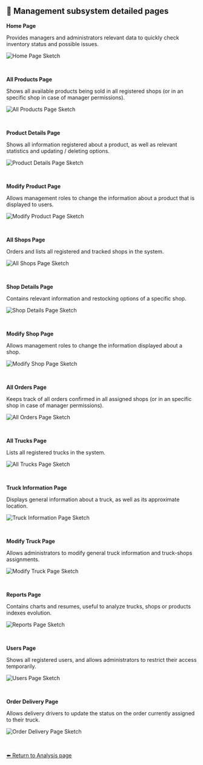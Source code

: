 ## 📑 Management subsystem detailed pages

**Home Page**

Provides managers and administrators relevant data to quickly check inventory status and possible issues.

![Home Page Sketch](/docs/sketches/management/home.png)

&nbsp;


**All Products Page**

Shows all available products being sold in all registered shops (or in an specific shop in case of manager permissions).

![All Products Page Sketch](/docs/sketches/management/products.png)

&nbsp;


**Product Details Page**

Shows all information registered about a product, as well as relevant statistics and updating / deleting options.

![Product Details Page Sketch](/docs/sketches/management/productInfo.png)

&nbsp;


**Modify Product Page**

Allows management roles to change the information about a product that is displayed to users.

![Modify Product Page Sketch](/docs/sketches/management/modifyProduct.png)

&nbsp;


**All Shops Page**

Orders and lists all registered and tracked shops in the system.

![All Shops Page Sketch](/docs/sketches/management/shops.png)

&nbsp;


**Shop Details Page**

Contains relevant information and restocking options of a specific shop.

![Shop Details Page Sketch](/docs/sketches/management/shopInfo.png)

&nbsp;


**Modify Shop Page**

Allows management roles to change the information displayed about a shop.

![Modify Shop Page Sketch](/docs/sketches/management/modifyShop.png)

&nbsp;


**All Orders Page**

Keeps track of all orders confirmed in all assigned shops (or in an specific shop in case of manager permissions).

![All Orders Page Sketch](/docs/sketches/management/orders.png)

&nbsp;


**All Trucks Page**

Lists all registered trucks in the system.

![All Trucks Page Sketch](/docs/sketches/management/trucks.png)

&nbsp;


**Truck Information Page**

Displays general information about a truck, as well as its approximate location.

![Truck Information Page Sketch](/docs/sketches/management/truckInfo.png)

&nbsp;


**Modify Truck Page**

Allows administrators to modify general truck information and truck-shops assignments.

![Modify Truck Page Sketch](/docs/sketches/management/modifyTruck.png)

&nbsp;


**Reports Page**

Contains charts and resumes, useful to analyze trucks, shops or products indexes evolution.

![Reports Page Sketch](/docs/sketches/management/reports.png)

&nbsp;


**Users Page**

Shows all registered users, and allows administrators to restrict their access temporarily.

![Users Page Sketch](/docs/sketches/management/users.png)

&nbsp;


**Order Delivery Page**

Allows delivery drivers to update the status on the order currently assigned to their truck.

![Order Delivery Page Sketch](/docs/sketches/management/delivery.png)

&nbsp;

[⬅️ Return to Analysis page](/docs/pages/04-analysis.md)
